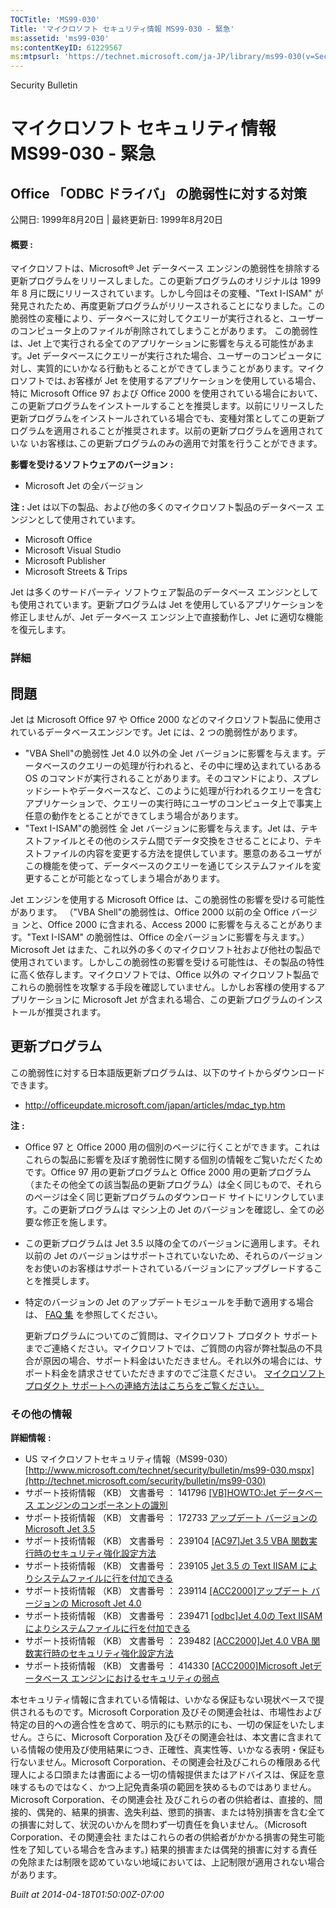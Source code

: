 ```yaml
---
TOCTitle: 'MS99-030'
Title: 'マイクロソフト セキュリティ情報 MS99-030 - 緊急'
ms:assetid: 'ms99-030'
ms:contentKeyID: 61229567
ms:mtpsurl: 'https://technet.microsoft.com/ja-JP/library/ms99-030(v=Security.10)'
---
```


Security Bulletin

マイクロソフト セキュリティ情報 MS99-030 - 緊急
===============================================

Office 「ODBC ドライバ」 の脆弱性に対する対策
---------------------------------------------

公開日: 1999年8月20日 | 最終更新日: 1999年8月20日

#### 概要 :

マイクロソフトは、Microsoft® Jet データベース エンジンの脆弱性を排除する更新プログラムをリリースしました。この更新プログラムのオリジナルは 1999 年 8 月に既にリリースされています。しかし今回はその変種、"Text I-ISAM" が発見されたため、再度更新プログラムがリリースされることになりました。この脆弱性の変種により、データベースに対してクエリーが実行されると、ユーザーのコンピュータ上のファイルが削除されてしまうことがあります。
この脆弱性は、Jet 上で実行される全てのアプリケーションに影響を与える可能性があます。Jet データベースにクエリーが実行された場合、ユーザーのコンピュータに対し、実質的にいかなる行動もとることができてしまうことがあります。マイクロソフトでは､お客様が Jet を使用するアプリケーションを使用している場合、特に Microsoft Office 97 および Office 2000 を使用されている場合において、この更新プログラムをインストールすることを推奨します。以前にリリースした更新プログラムをインストールされている場合でも、変種対策としてこの更新プログラムを適用されることが推奨されます。以前の更新プログラムを適用されていな いお客様は､この更新プログラムのみの適用で対策を行うことができます。

**影響を受けるソフトウェアのバージョン** **:**

-   Microsoft Jet の全バージョン

**注** **:**
Jet は以下の製品、および他の多くのマイクロソフト製品のデータベース エンジンとして使用されています。

-   Microsoft Office
-   Microsoft Visual Studio
-   Microsoft Publisher
-   Microsoft Streets & Trips

Jet は多くのサードパーティ ソフトウェア製品のデータベース エンジンとしても使用されています。更新プログラムは Jet を使用しているアプリケーションを修正しませんが、Jet データベース エンジン上で直接動作し、Jet に適切な機能を復元します。

### 詳細

問題
----

<span></span>
Jet は Microsoft Office 97 や Office 2000 などのマイクロソフト製品に使用されているデータベースエンジンです。Jet には、2 つの脆弱性があります。

-   "VBA Shell"の脆弱性
    Jet 4.0 以外の全 Jet バージョンに影響を与えます。データベースのクエリーの処理が行われると、その中に埋め込まれているある OS のコマンドが実行されることがあります。そのコマンドにより、スプレッドシートやデータベースなど、このように処理が行われるクエリーを含むアプリケーションで、クエリーの実行時にユーザのコンピュータ上で事実上任意の動作をとることができてしまう場合があります。
-   "Text I-ISAM"の脆弱性
    全 Jet バージョンに影響を与えます。Jet は、テキストファイルとその他のシステム間でデータ交換をさせることにより、テキストファイルの内容を変更する方法を提供しています。悪意のあるユーザがこの機能を使って、データベースのクエリーを通じてシステムファイルを変更することが可能となってしまう場合があります。

Jet エンジンを使用する Microsoft Office は、この脆弱性の影響を受ける可能性があります。
（"VBA Shell"の脆弱性は、Office 2000 以前の全 Office バージョ ンと、Office 2000 に含まれる、Access 2000 に影響を与えることがあります。"Text I-ISAM" の脆弱性は、Office の全バージョンに影響を与えます。）
Microsoft Jet はまた、これ以外の多くのマイクロソフト社および他社の製品で使用されています。しかしこの脆弱性の影響を受ける可能性は、その製品の特性に高く依存します。マイクロソフトでは、Office 以外の マイクロソフト製品でこれらの脆弱性を攻撃する手段を確認していません。しかしお客様の使用するアプリケーションに Microsoft Jet が含まれる場合、この更新プログラムのインストールが推奨されます。

更新プログラム
--------------

<span></span>
この脆弱性に対する日本語版更新プログラムは、以下のサイトからダウンロードできます。

-   <http://officeupdate.microsoft.com/japan/articles/mdac_typ.htm>

**注** **:**

-   Office 97 と Office 2000 用の個別のページに行くことができます。これはこれらの製品に影響を及ぼす脆弱性に関する個別の情報をご覧いただくためです。Office 97 用の更新プログラムと Office 2000 用の更新プログラム （またその他全ての該当製品の更新プログラム）は全く同じもので、それらのページは全く同じ更新プログラムのダウンロード サイトにリンクしています。この更新プログラムは マシン上の Jet のバージョンを確認し、全ての必要な修正を施します。
-   この更新プログラムは Jet 3.5 以降の全てのバージョンに適用します。それ以前の Jet のバージョンはサポートされていないため、それらのバージョンをお使いのお客様はサポートされているバージョンにアップグレードすることを推奨します。
-   特定のバージョンの Jet のアップデートモジュールを手動で適用する場合は、 [FAQ 集](http://www.microsoft.com/japan/developer/library/jptech/odbc/faq.htm) を参照してください。

    更新プログラムについてのご質問は、マイクロソフト プロダクト サポート までご連絡ください。マイクロソフトでは、ご質問の内容が弊社製品の不具合が原因の場合、サポート料金はいただきません。それ以外の場合には、サポート料金を請求させていただきますのでご注意ください。
    [マイクロソフト プロダクト サポートへの連絡方法はこちらをご覧ください。](http://www.microsoft.com/japan/security/support/patchqa.mspx)

### その他の情報

**詳細情報** **:**

-   US マイクロソフトセキュリティ情報（MS99-030）
    [http://www.microsoft.com/technet/security/bulletin/ms99-030.mspx](http://technet.microsoft.com/security/bulletin/ms99-030)
-   サポート技術情報 （KB） 文書番号 ： 141796
    [\[VB\]HOWTO:Jet データベース エンジンのコンポーネントの識別](http://support.microsoft.com/kb/141796)
-   サポート技術情報 （KB） 文書番号 ： 172733
    [アップデート バージョンの Microsoft Jet 3.5](http://support.microsoft.com/kb/172733)
-   サポート技術情報 （KB） 文書番号 ： 239104
    [\[AC97\]Jet 3.5 VBA 関数実行時のセキュリティ強化設定方法](http://support.microsoft.com/kb/239104)
-   サポート技術情報 （KB） 文書番号 ： 239105
    [Jet 3.5 の Text IISAM によりシステムファイルに行を付加できる](http://support.microsoft.com/kb/239105)
-   サポート技術情報 （KB） 文書番号 ： 239114
    [\[ACC2000\]アップデート バージョンの Microsoft Jet 4.0](http://support.microsoft.com/kb/239114)
-   サポート技術情報 （KB） 文書番号 ： 239471
    [\[odbc\]Jet 4.0の Text IISAM によりシステムファイルに行を付加できる](http://support.microsoft.com/kb/239471)
-   サポート技術情報 （KB） 文書番号 ： 239482
    [\[ACC2000\]Jet 4.0 VBA 関数実行時のセキュリティ強化設定方法](http://support.microsoft.com/kb/239482)
-   サポート技術情報 （KB） 文書番号 ： 414330
    [\[ACC2000\]Microsoft Jetデータベース エンジンにおけるセキュリティの弱点](http://support.microsoft.com/kb/414330)

本セキュリティ情報に含まれている情報は、いかなる保証もない現状ベースで提供されるものです。Microsoft Corporation 及びその関連会社は、市場性および特定の目的への適合性を含めて、明示的にも黙示的にも、一切の保証をいたしません。さらに、Microsoft Corporation 及びその関連会社は、本文書に含まれている情報の使用及び使用結果につき、正確性、真実性等、いかなる表明・保証も行ないません。Microsoft Corporation、その関連会社及びこれらの権限ある代理人による口頭または書面による一切の情報提供またはアドバイスは、保証を意味するものではなく、かつ上記免責条項の範囲を狭めるものではありません。Microsoft Corporation、その関連会社 及びこれらの者の供給者は、直接的、間接的、偶発的、結果的損害、逸失利益、懲罰的損害、または特別損害を含む全ての損害に対して、状況のいかんを問わず一切責任を負いません。（Microsoft Corporation、その関連会社 またはこれらの者の供給者がかかる損害の発生可能性を了知している場合を含みます。) 結果的損害または偶発的損害に対する責任の免除または制限を認めていない地域においては、上記制限が適用されない場合があります。

*Built at 2014-04-18T01:50:00Z-07:00*
